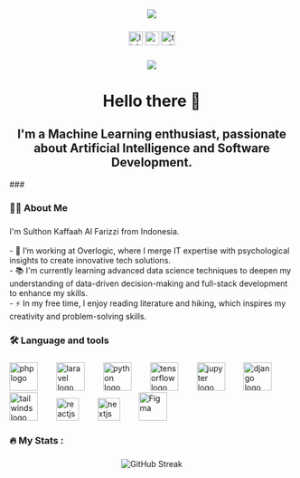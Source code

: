 <div align="center">
  <img  src="https://github.com/sulthonkaf/wallpaper/blob/2781ea3cfd487372088cb7ce2c6b4098cca442af/light-ring.jpg"  />
</div>

###

<div align="center">
  <img src="https://img.shields.io/static/v1?message=LinkedIn&logo=linkedin&label=&color=0077B5&logoColor=white&labelColor=&style=for-the-badge" height="25" alt="linkedin logo"  />
  <img src="https://img.shields.io/static/v1?message=Youtube&logo=youtube&label=&color=FF0000&logoColor=white&labelColor=&style=for-the-badge" height="25" alt="youtube logo"  />
  <img src="https://img.shields.io/static/v1?message=Twitter&logo=twitter&label=&color=1DA1F2&logoColor=white&labelColor=&style=for-the-badge" height="25" alt="twitter logo"  />
</div>

###

<div align="center">
  <img src="https://visitor-badge.laobi.icu/badge?page_id=sulthonkaf.sulthonkaf&left_color=green&right_color=red"  />
</div>


###

<h1 align="center">Hello there 👋</h1>
<h2 align="center">I'm a Machine Learning enthusiast, passionate about Artificial Intelligence and Software Development.</h2>
###

<h3 align="left">👩‍💻  About Me</h3>

###

<p align="left">I'm Sulthon Kaffaah Al Farizzi from Indonesia.<br><br>- 🔭 I’m working at Overlogic, where I merge IT expertise with psychological insights to create innovative tech solutions.<br>- 📚  I'm currently learning advanced data science techniques to deepen my understanding of data-driven decision-making and full-stack development to enhance my skills.<br>- ⚡ In my free time, I enjoy reading literature and hiking, which inspires my creativity and problem-solving skills.</p>

###

<h3 align="left">🛠 Language and tools</h3>

###

<div align="left">
  <img src="https://cdn.jsdelivr.net/gh/devicons/devicon/icons/php/php-original.svg" height="50" alt="php logo"  />
  <img width="25" />
  <img src="https://github.com/sulthonkaf/devicon/blob/master/icons/laravel/laravel-original-wordmark.svg" height="50" alt="laravel logo"  />
  <img width="25" />
  <img src="https://cdn.jsdelivr.net/gh/devicons/devicon/icons/python/python-original.svg" height="50" alt="python logo"  />
  <img width="25" />
  <img src="https://cdn.jsdelivr.net/gh/devicons/devicon/icons/tensorflow/tensorflow-original.svg" height="50" alt="tensorflow logo"  />
  <img width="25" />
  <img src="https://cdn.jsdelivr.net/gh/devicons/devicon/icons/jupyter/jupyter-original-wordmark.svg" height="50" alt="jupyter logo"  />
  <img width="25" />
  <img src="https://github.com/sulthonkaf/devicon/blob/master/icons/django/django-plain-wordmark.svg" height="50" alt="django logo"  />
  <img width="25" />
  <img src="https://github.com/sulthonkaf/devicon/blob/master/icons/tailwindcss/tailwindcss-original-wordmark.svg" height="50" alt="tailwinds logo"  />
  <img width="25" />
  <img src="https://cdn.jsdelivr.net/gh/devicons/devicon/icons/react/react-original.svg" height="40" alt="reactjs logo"  />
  <img width="25" />
  <img src="https://github.com/sulthonkaf/devicon/blob/master/icons/nextjs/nextjs-original-wordmark.svg" height="40" alt="nextjs logo"  />
  <img width="25" />
  <img src="https://github.com/sulthonkaf/devicon/blob/master/icons/figma/figma-original.svg" height="50" alt="Figma"  />
 
</div>


<h3 align="left">🔥   My Stats :</h3>

###

<div align="center">
    <img src="https://streak-stats.demolab.com?user=sulthonkaf&theme=shadow-green&hide_border=true" alt="GitHub Streak"

</div>

###
